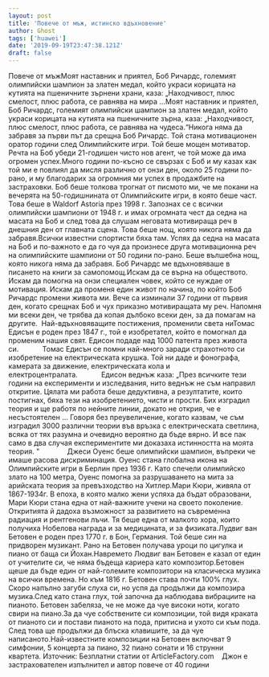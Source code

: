 ```yaml
---
layout: post
title: 'Повече от мъж, истинско вдъхновение'
author: Ghost
tags: ['huawei']
date: '2019-09-19T23:47:38.121Z'
draft: false
---
```


Повече от мъжМоят наставник и приятел, Боб Ричардс, големият олимпийски шампион за златен медал, който украси корицата на кутията на пшеничните зърнени храни, каза: „Находчивост, плюс смелост, плюс работа, се равнява на мира ...Моят наставник и приятел, Боб Ричардс, големият олимпийски шампион за златен медал, който украси корицата на кутията на пшеничните зърна, каза: „Находчивост, плюс смелост, плюс работа, се равнява на чудеса.“Никога няма да забравя за първи път да срещна Боб Ричардс. Той стана мотивационен оратор години след Олимпийските игри. Той беше мощен мотиватор. Речта на Боб убеди 21-годишен чисто нов агент, че той може да има огромен успех.Много години по-късно се свързах с Боб и му казах как той ми е повлиял да мисля различно от онзи ден, около 25 години по-рано, и му благодарих за огромния ми успех в продажбите на застраховки. Боб беше толкова трогнат от писмото ми, че ме покани на вечерята на 50-годишнината от Олимпийските игри, в която беше част. Това беше в Waldorf Astoria през 1998 г. Запознах се с всички олимпийски шампиони от 1948 г. и имах огромната чест да седна на масата на Боб и след това да слушам неговата мотивираща реч в днешния ден от главната сцена. Това беше нощ, която никога няма да забравя.Всички известни спортисти бяха там. Успях да седна на масата на Боб и по-важното е да го чуя да произнесе друга мотивационна реч на олимпийските шампиони от 50 години по-рано. Беше вълшебна нощ, която никога няма да забравя. Боб Ричардс ме вдъхновяваше в писането на книги за самопомощ.Искам да се върна на обществото. Искам да помогна на онзи специален човек, който се нуждае от мотивация. Искам да променя един живот по начина, по който Боб Ричардс промени живота ми. Вече са изминали 37 години от първия ден, когато срещнах Боб и чух приказно мотивиращата му реч. Напомня ми всеки ден, че трябва да копая дълбоко всеки ден, за да помагам на другите.  Най-вдъхновяващите постижения, променили света ниТомас Едисън е роден през 1847 г., той е изобретател, който е помогнал да променим нашия свят. Едисон подаде над 1000 патента през живота си.            Томас Едисън се помни най-много заради страхотното си изобретение на електрическата крушка. Той ни даде и фонографа, камерата за движение, електрическата кола и електроцентралата.            Едисон веднъж каза: „През всичките тези години на експерименти и изследвания, нито веднъж не съм направил откритие. Цялата ми работа беше дедуктивна, а резултатите, които постигнах, бяха тези на изобретението, чисти и прости. Бих изградил теория и ще работя по нейните линии, докато не открия, че е несъстоятелен ... Говоря без преувеличение, когато казвам, че съм изградил 3000 различни теории във връзка с електрическата светлина, всяка от тях разумна и очевидно вероятно да бъде вярно. И все пак само в два случая експериментите ми доказаха истинността на моята теория. "              Джеси Оуенс беше олимпийски шампион, въпреки че имаше расова дискриминация. Оуенс стана глобална икона на Олимпийските игри в Берлин през 1936 г. Като спечели олимпийско злато на 100 метра, Оуенс помогна за разрушаването на мита за арийската теория за превъзходство на Хитлер.Мари Кюри, живяла от 1867-1934г. В епоха, в която малко жени успяха да бъдат образовани, Мари Кюри стана една от най-важните учени на своето поколение. Откритията й дадоха възможност за развитието на съвременна радиация и рентгенови лъчи. Тя беше една от малкото хора, които получиха Нобелова награда и за медицината, и за физиката.Лудвиг ван Бетовен е роден през 1770 г. в Бон, Германия. Той беше син на придворен музикант. Рано на Бетовен получава уроци по цигулка и пиано от баща си Йохан.Навремето Людвиг ван Бетовен е казал от един от учителите си, че няма бъдеща кариера като композитор.Бетовен щеше да бъде един от най-големите композитори на класическа музика на всички времена. Но към 1816 г. Бетовен става почти 100% глух. Скоро напълно загуби слуха си, но успя да продължи да композира музика.След като стана глух, той започна да наблюдава вибрациите на пианото. Бетовен забеляза, че не може да чуе високи ноти, когато свири на пиано.За да чуе собствените си композиции, той видя краката от пианото си и постави пианото на пода, притисна и ухото си към пода. След това ще продължи да блъска клавишите, за да чуе написаното.Най-известните композиции на Бетовен включват 9 симфонии, 5 концерта за пиано, 32 пиано сонати и 16 струнни квартета. Източник: Безплатни статии от ArticleFactory.com    Джон е застрахователен изпълнител и автор повече от 40 години
